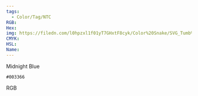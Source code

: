 ```yaml
---
tags:
  - Color/Tag/NTC
RGB:
Hex:
img: https://filedn.com/l0hpzxl1f01yT7GHxtF8cyk/Color%20Snake/SVG_Tumb%20Mass%20No%20Name/003366.svg
CMYK:
HSL:
Name:
---
```

Midnight Blue
```palette
#003366
```
RGB
